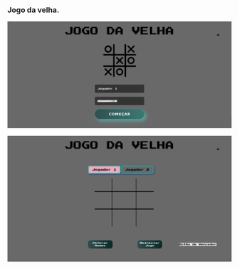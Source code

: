### Jogo da velha. ###

![alt text](/files/imagens/Jogo_da_velha_Pagina_Inicial.png)

![alt text](/files/imagens/jogo_da_velha.png)
